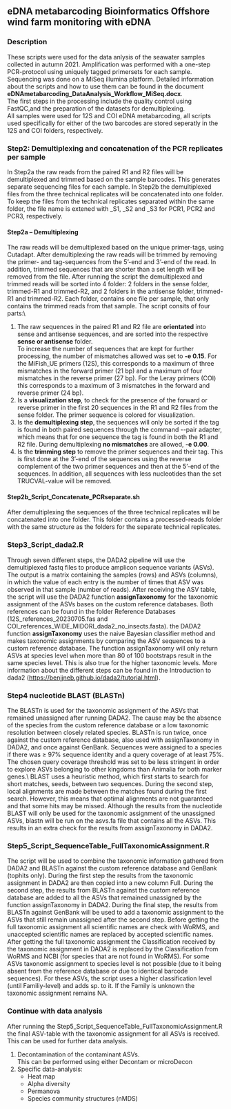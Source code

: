 ## eDNA metabarcoding Bioinformatics Offshore wind farm monitoring with eDNA
### Description
These scripts were used for the data anlysis of the seawater samples collected in autumn 2021. 
Amplification was performed with a one-step PCR-protocol using uniquely tagged primersets for each sample. Sequencing was done on a MiSeq illumina platform.
Detailed information about the scripts and how to use them can be found in the document **eDNAmetabarcoding_DataAnalysis_Workflow_MiSeq.docx**.\
The first steps in the processing include the quality control using FastQC,and the preparation of the datasets for demultiplexing.\
All samples were used for 12S and COI eDNA metabarcoding, all scripts used specifically for either of the two barcodes are stored seperatly in the 12S and COI folders, respectively. 

### Step2: Demultiplexing and concatenation of the PCR replicates per sample
In Step2a the raw reads from the paired R1 and R2 files will be demultiplexed and trimmed based on the sample barcodes. This generates separate sequencing files for each sample. In Step2b the demultiplexed files from the three technical replicates will be concatenated into one folder. To keep the files from the technical replicates separated within the same folder, the file name is extened with _S1, _S2 and _S3 for PCR1, PCR2 and PCR3, respectively.
#### Step2a – Demultiplexing
The raw reads will be demultiplexed based on the unique primer-tags, using Cutadapt. After demultiplexing the raw reads will be trimmed by removing the primer- and tag-sequences from the 5’-end and 3’-end of the read. In addition, trimmed sequences that are shorter than a set length will be removed from the file.
After running the script the demultiplexed and trimmed reads will be sorted into 4 folder: 2 folders in the sense folder, trimmed-R1 and trimmed-R2, and 2 folders in the antisense folder, trimmed-R1 and trimmed-R2. Each folder, contains one file per sample, that only contains the trimmed reads from that sample.
The script consits of four parts:\
1. The raw sequences in the paired R1 and R2 file are **orientated** into sense and antisense sequences, and are sorted into the respective **sense or antisense** folder.\
To increase the number of sequences that are kept for further processing, the number of mismatches allowed was set to **-e 0.15**. For the MiFish_UE primers (12S), this corresponds to a maximum of three mismatches in the forward primer (21 bp) and a maximum of four mismatches in the reverse primer (27 bp). For the Leray primers (COI) this corresponds to a maximum of 3 mismatches in the forward and reverse primer (24 bp).
2. Is a **visualization step**, to check for the presence of the forward or reverse primer in the first 20 sequences in the R1 and R2 files from the sense folder. The primer sequence is colored for visualization.
3. Is the **demultiplexing step**, the sequences will only be sorted if the tag is found in both paired sequences through the command --pair adapter, which means that for one sequence the tag is found in both the R1 and R2 file. During demultiplexing **no mismatches** are allowed, **-e 0.00**.
4. Is the **trimming step** to remove the primer sequences and their tag. This is first done at the 3’-end of the sequences using the reverse complement of the two primer sequences and then at the 5’-end of the sequences. In addition, all sequences with less nucleotides than the set TRUCVAL-value will be removed.
#### Step2b_Script_Concatenate_PCRseparate.sh
After demultiplexing the sequences of the three technical replicates will be concatenated into one folder. This folder contains a processed-reads folder with the same structure as the folders for the separate technical replicates.

### Step3_Script_dada2.R
Through seven different steps, the DADA2 pipeline will use the demultiplexed fastq files to produce amplicon sequence variants (ASVs). The output is a matrix containing the samples (rows) and ASVs (columns), in which the value of each entry is the number of times that ASV was observed in that sample (number of reads). After receiving the ASV table, the script will use the DADA2 function **assignTaxonomy** for the taxonomic assignment of the ASVs bases on the custom reference databases. Both references can be found in the folder Reference Databases (12S_references_20230705.fas and COI_references_WIDE_MIDORI_dada2_no_insects.fasta). the DADA2 function **assignTaxonomy** uses the naive Bayesian classifier method and makes taxonomic assignments by comparing the ASV sequences to a custom reference database. The function assignTaxonomy will only return ASVs at species level when more than 80 of 100 bootstraps result in the same species level. This is also true for the higher taxonomic levels.
More information about the different steps can be found in the Introduction to dada2 (https://benjjneb.github.io/dada2/tutorial.html).

### Step4 nucleotide BLAST (BLASTn)
The BLASTn is used for the taxonomic assignment of the ASVs that remained unassigned after running DADA2. The cause may be the absence of the species from the custom reference database or a low taxonomic resolution between closely related species. BLASTn is run twice, once against the custom reference database, also used with assignTaxonomy in DADA2, and once against GenBank. Sequences were assigned to a species if there was ≥ 97% sequence identity and a query coverage of at least 75%. The chosen query coverage threshold was set to be less stringent in order to explore ASVs belonging to other kingdoms than Animalia for both marker genes.\ 
BLAST uses a heuristic method, which first starts to search for short matches, seeds, between two sequences. During the second step, local alignments are made between the matches found during the first search. However, this means that optimal alignments are not guaranteed and that some hits may be missed. Although the results from the nucleotide BLAST will only be used for the taxonomic assignment of the unassigned ASVs, blastn will be run on the asvs.fa file that contains all the ASVs. This results in an extra check for the results from assignTaxonomy in DADA2.

### Step5_Script_SequenceTable_FullTaxonomicAssignment.R
The script will be used to combine the taxonomic information gathered from DADA2 and BLASTn against the custom reference database and GenBank (tophits only).
During the first step the results from the taxonomic assignment in DADA2 are then copied into a new column Full. During the second step, the results from BLASTn against the custom reference database are added to all the ASVs that remained unassigned by the function assignTaxonomy in DADA2. During the final step, the results from BLASTn against GenBank will be used to add a taxonomic assignment to the ASVs that still remain unassigned after the second step.
Before getting the full taxonomic assignment all scientific names are check with WoRMS, and unaccepted scientific names are replaced by accepted scientific names. After getting the full taxonomic assignment the Classification received by the taxonomic assignment in DADA2 is replaced by the Classification from WoRMS and NCBI (for species that are not found in WoRMS).
For some ASVs taxonomic assignment to species level is not possible (due to it being absent from the reference database or due to identical barcode sequences). For these ASVs, the script uses a higher classification level (until Familiy-level) and adds sp. to it. If the Family is unknown the taxonomic assignment remains NA.

### Continue with data analysis
After running the Step5_Script_SequenceTable_FullTaxonomicAssignment.R the final ASV-table with the taxonomic assignment for all ASVs is received. This can be used for further data analysis. 
1. Decontamination of the contaminant ASVs.\
This can be performed using either Decontam or microDecon
2. Specific data-analysis:
    - Heat map
    - Alpha diversity
    - Permanova
    - Species community structures (nMDS)



